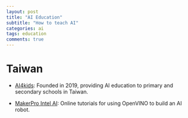```yaml
---
layout: post
title: "AI Education"
subtitle: "How to teach AI"
categories: ai
tags: education
comments: true
---
```


# Taiwan
* [AI4kids](https://edge.aif.tw/ai_education_for_next_generation/):
Founded in 2019, providing AI education to primary and secondary schools in Taiwan.

* [MakerPro Intel AI](https://makerpro.cc/learning/):
 Online tutorials for using OpenVINO to build an AI robot. 